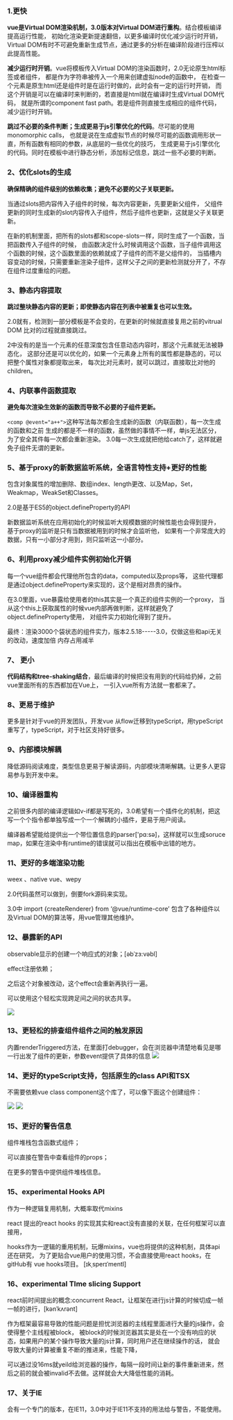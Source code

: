 ### 1.更快

**vue是Virtual DOM渲染机制，3.0版本对Virtual DOM进行重构**。结合模板编译提高运行性能，
初始化渲染更新提速翻倍，以更多编译时优化减少运行时开销，
Virtual DOM有时不可避免重新生成节点，通过更多的分析在编译阶段进行压榨以此提高性能。

**减少运行时开销**。vue将模板传入Virtual DOM的渲染函数时，2.0无论原生html标签或者组件，
都是作为字符串被传入一个用来创建虚拟node的函数中，
在检查一个元素是原生html还是组件时是在运行时做的，此时会有一定的运行时开销，
而这个开销是可以在编译时来判断的，若直接是html就在编译时生成Virtual DOM代码，
就是所谓的component fast path。若是组件则直接生成相应的组件代码，减少运行时开销。

**跳过不必要的条件判断；生成更易于js引擎优化的代码**。尽可能的使用monomorphic calls，
也就是说在生成虚拟节点的时候尽可能的函数调用形状一直，所有函数有相同的参数，从底层的一些优化的技巧，
生成更易于js引擎优化的代码。同时在模板中进行静态分析，添加标记信息，跳过一些不必要的判断。


### 2、优化slots的生成

**确保精确的组件级别的依赖收集；避免不必要的父子关联更新。**

当通过slots把内容传入子组件的时候，每次内容更新，先要更新父组件，
父组件更新的同时生成新的slot内容传入子组件，然后子组件也更新，这就是父子关联更新。

在新的机制里面，把所有的slots都和scope-slots一样，同时生成了一个函数，当把函数传入子组件的时候，
由函数决定什么时候调用这个函数，当子组件调用这个函数的时候，这个函数里面的依赖就成了子组件的而不是父组件的，
当插槽内容变动的时候，只需要重新渲染子组件，这样父子之间的更新检测就分开了，不存在组件过度重绘的问题。


### 3、静态内容提取

**跳过整块静态内容的更新；即使静态内容在列表中被重复也可以生效。**

2.0就有，检测到一部分模板是不会变的，在更新的时候就直接复用之前的vitrual DOM
比对的过程就直接跳过。

2中没有的是当一个元素的任意深度包含任意动态内容时，那这个元素就无法被静态化，
这部分还是可以优化的，如果一个元素身上所有的属性都是静态的，可以把整个属性对象都提取出来，
每次比对元素时，就可以跳过，直接取比对他的children。


### 4、内联事件函数提取

**避免每次渲染生效新的函数而导致不必要的子组件更新。**

```<comp @event="a++">```这种写法每次都会生成新的函数（内联函数），每一次生成的函数和之前
生成的都是不一样的函数，虽然做的事情不一样，单js无法区分，为了安全其件每一次都会重新渲染。
3.0每一次生成就把他给catch了，这样就避免子组件无谓的更新。


### 5、基于proxy的新数据监听系统，全语言特性支持+更好的性能

 包含对象属性的增加删除、数组index、length更改、以及Map，Set，Weakmap，WeakSet和Classes。
 
 2.0是基于ES5的object.defineProperty的API
 
 新数据监听系统在应用初始化的时候监听大规模数据的时候性能也会得到提升，
 基于proxy的监听是只有当数据被用到的时候才会监听他，
 如果有一个非常庞大的数据，只有一小部分才用到，则只监听这一小部分。


### 6、利用proxy减少组件实例初始化开销

每一个vue组件都会代理他所包含的data，computed以及props等，
这些代理都是通过object.defineProperty来实现的，这个是相对昂贵的操作。

在3.0里面，vue暴露给使用者的this其实是一个真正的组件实例的一个proxy，
当从这个this上获取属性的时候vue内部再做判断，这样就避免了object.defineProperty使用，
对组件实力初始化得到了提升。

最终：渲染3000个袋状态的组件实力，版本2.5.18-----3.0，仅做这些和api无关的改动，速度加倍 内存占用减半


### 7、 更小

**代码结构和tree-shaking结合**，最后编译的时候把没有用到的代码给扔掉，之前vue里面所有的东西都加在Vue上，
一引入vue所有方法就一套都来了。


### 8、更易于维护
更多是针对于vue的开发团队，开发vue 从flow迁移到typeScript，用typeScript重写了，typeScript，对于社区支持好很多。


### 9、内部模块解耦
降低源码阅读难度，类型信息更易于解读源码，内部模块清晰解耦。让更多人更容易参与到开发中来。


### 10、编译器重构 

之前很多内部的编译逻辑如v-if都是写死的，3.0希望有一个插件化的机制，把这写一个个指令都单独写成一个一个解耦的小插件，更易于用户阅读。

编译器希望能给提供出一个带位置信息的parser['pɑ:sə]，这样就可以生成soruce map，如果在渲染中有runtime的错误就可以指出在模板中出错的地方。


### 11、更好的多端渲染功能

weex 、native vue、wepy

2.0代码虽然可以做到，倒要fork源码来实现。

3.0中 import {createRenderer} from ‘@vue/runtime-core’  包含了各种组件以及Virtual DOM的算法等，用vue管理其他维护。


### 12、暴露新的API
observable显示的创建一个响应式的对象；[əbˈzɜ:vəbl]

effect注册依赖；

之后这个对象被改动，这个effect会重新再执行一遍。

可以使用这个轻松实现跨足间之间的状态共享。

![](./images/5-1.png)


### 13、更轻松的排查组件组件之间的触发原因

内置renderTriggered方法，在里面打debugger，会在浏览器中清楚地看见是哪一行出发了组件的更新，参数event提供了具体的信息
![](./images/5-2.png)


### 14、更好的typeScript支持，包括原生的class API和TSX

不需要依赖vue class component这个库了，可以像下面这个创建组件：

![](./images/5-3.png)
![](./images/5-4.png)


### 15、更好的警告信息

组件堆栈包含函数式组件；

可以直接在警告中查看组件的props；

在更多的警告中提供组件堆栈信息。


### 15、experimental Hooks API    

作为一种逻辑复用机制，大概率取代mixins

react 提出的react hooks 的实现其实和react没有直接的关联，在任何框架可以直接用，

hooks作为一逻辑的重用机制，玩爆mixins，vue也将提供的这种机制，具体api还在研究，
为了更贴合vue用户的使用习惯，不会直接使用react hooks，在 gitHub有 vue hooks项目。
[ɪkˌsperɪˈmentl]

### 16、experimental  TIme slicing Support

react前时间提出的概念:concurrent React，让框架在进行js计算的时候切成一帧一帧的进行，[kənˈkʌrənt]

作为框架最容易导致的性能问题是担忧浏览器的主线程里面进行大量的js操作，会使得整个主线程被block，
被block的时候浏览器其实是处在一个没有响应的状态，如果用户的某个操作导致大量的js计算，同时用户还在继续操作的话，
就会导致大量的计算被重复不断的推进来，性能下降，

可以通过没16ms就yeild给浏览器的操作，每隔一段时间让新的事件重新进来，然后之前的就会被invalid不去做。这样就会大大降低性能的消耗。


### 17、关于IE

会有一个专门的版本，在IE11，3.0中对于IE11不支持的用法给与警告，不能使用。
